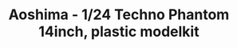 ---
layout: product
title: "Aoshima - 1/24 Techno Phantom 14inch, plastic modelkit"
price: "TBA" 
desc: "N/A"
img_path: "/assets/img/AO53249.jpg"
brand: "N/A"
available: false
special_offer: false
new: false
soon: false
cat: "010000"
subcat: "013700"
subsubcat: "0N/A"
sifra: "AO53249"
popular: true
---